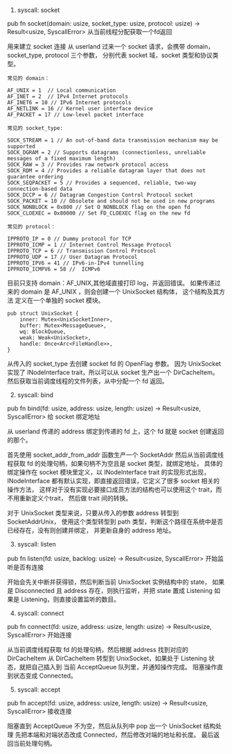 1. syscall: socket

pub fn socket(domain: usize, socket_type: usize, protocol: usize) -> Result<usize, SyscallError> 
从当前线程分配获取一个fd返回

用来建立 socket 连接
从 userland 过来一个 socket 请求，会携带 domain，socket_type, protocol 三个参数，
分别代表 socket 域，socket 类型和协议类型。

```
常见的 domain： 

AF_UNIX = 1  // Local communication
AF_INET = 2  // IPv4 Internet protocols
AF_INET6 = 10 // IPv6 Internet protocols
AF_NETLINK = 16 // Kernel user interface device
AF_PACKET = 17 // Low-level packet interface
```

```
常见的 socket_type:

SOCK_STREAM = 1 // An out-of-band data transmission mechanism may be supported
SOCK_DGRAM = 2 // Supports datagrams (connectionless, unreliable messages of a fixed maximum length)
SOCK_RAW = 3 // Provides raw network protocol access
SOCK_RDM = 4 // Provides a reliable datagram layer that does not guarantee ordering
SOCK_SEQPACKET = 5 // Provides a sequenced, reliable, two-way connection-based data
SOCK_DCCP = 6 // Datagram Congestion Control Protocol socket
SOCK_PACKET = 10 // Obsolete and should not be used in new programs
SOCK_NONBLOCK = 0x800 // Set O_NONBLOCK flag on the open fd
SOCK_CLOEXEC = 0x80000 // Set FD_CLOEXEC flag on the new fd
```

```
常见的 protocol：

IPPROTO_IP = 0 // Dummy protocol for TCP
IPPROTO_ICMP = 1 // Internet Control Message Protocol
IPPROTO_TCP = 6 // Transmission Control Protocol
IPPROTO_UDP = 17 // User Datagram Protocol
IPPROTO_IPV6 = 41 // IPv6-in-IPv4 tunnelling
IPPROTO_ICMPV6 = 58 //  ICMPv6
```

目前只支持 domain：AF_UNIX,其他域直接打印 log，并返回错误。
如果传递过来的 domain 是 AF_UNIX ，则会创建一个 UnixSocket 结构体， 这个结构及其方法
定义在一个单独的 socket 模块。

```
pub struct UnixSocket {
    inner: Mutex<UnixSocketInner>,
    buffer: Mutex<MessageQueue>,
    wq: BlockQueue,
    weak: Weak<UnixSocket>,
    handle: Once<Arc<FileHandle>>,
}
```

从传入的 socket_type 去创建 socket fd 的 OpenFlag 参数。
因为 UnixSocket 实现了 INodeInterface trait，所以可以从 socket 生产出一个
DirCacheItem。
然后获取当前调度线程的文件列表，从中分配一个 fd 返回。

2. syscall: bind

pub fn bind(fd: usize, address: usize, length: usize) -> Result<usize, SyscallError>
给 socket 绑定地址

从 userland 传递的 address 绑定到传递的 fd 上，这个 fd 就是 socket 创建返回的那个。

首先使用 socket_addr_from_addr 函数生产一个 SocketAddr
然后从当前调度线程获取 fd 的处理句柄，如果句柄不为空且是 socket 类型，就绑定地址，
具体的绑定操作在 socket 模块里定义，以 INodeInterface trait 的实现形式出现，
INodeInterface 都有默认实现，即直接返回错误，它定义了很多 socket 相关的操作方法，
这样对于没有实现必要接口成员方法的结构也可以使用这个 trait，而不用重新定义个trait，
然后做 trait 间的转换。

对于 UnixSocket 类型来说，只要从传入的参数 address 转型到 SocketAddrUnix，
使用这个类型转型到 path 类型，判断这个路径在系统中是否已经存在，没有则创建并绑定，
并更新自身的 address 地址。


3. syscall: listen

pub fn listen(fd: usize, backlog: usize) -> Result<usize, SyscallError>
开始监听是否有连接

开始会先关中断并获得锁，然后判断当前 UnixSocket 实例结构中的 state，
如果是 Disconnected 且 address 存在，则执行监听，并把 state 置成 Listening
如果是 Listening，则直接设置监听的数目。


4. syscall: connect

pub fn connect(fd: usize, address: usize, length: usize) -> Result<usize, SyscallError>
开始连接

从当前调度线程获取 fd 的处理句柄，然后根据 address 找到对应的 DirCacheItem
从 DirCacheItem 转型到 UnixSocket，如果处于 Listening 状态，就把自己插入到
当前 AcceptQueue 队列里，并通知操作完成。
阻塞操作直到状态变成 Connected。


5. syscall: accept

pub fn accept(fd: usize, address: usize, length: usize) -> Result<usize, SyscallError>
接收连接

阻塞直到 AcceptQueue 不为空，然后从队列中 pop 出一个 UnixSocket 结构处理
先把本端和对端状态改成 Connected，然后修改对端的地址和长度。
最后返回当前处理句柄。
